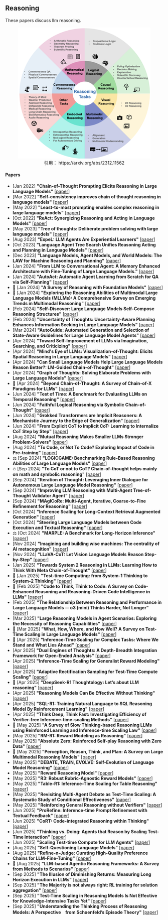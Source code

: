 
## Reasoning
 These papers discuss llm reasoning.

<figure style="text-align: center;">
    <img alt="" src="../assets/reasoning.png" width="500" />
    <figcaption style="text-align: center;">引用： https://arxiv.org/abs/2312.11562</figcaption>
</figure>

#### Papers
* [Jan 2022] **"Chain-of-Thought Prompting Elicits Reasoning in Large Language Models"** [[paper](https://arxiv.org/abs/2201.11903)]
* [Mar 2022] **"Self-consistency improves chain of thought reasoning in language models"** [[paper](https://arxiv.org/abs/2203.11171)]
* [May 2022] **"Least-to-most prompting enables complex reasoning in large language models"** [[paper](https://arxiv.org/abs/2205.10625)]
* [Oct 2022] **"ReAct: Synergizing Reasoning and Acting in Language Models"** [[paper](https://arxiv.org/abs/2210.03629)]
* [May 2023] **"Tree of thoughts: Deliberate problem solving with large language models"** [[paper](https://arxiv.org/abs/2305.10601)]
* [Aug 2023] **"ExpeL: LLM Agents Are Experiential Learners"** [[paper](https://arxiv.org/abs/2308.10144)]
* [Oct 2023] **"Language Agent Tree Search Unifies Reasoning Acting and Planning in Language Models"** [[paper](https://arxiv.org/abs/2310.04406)]
* [Dec 2023] **"Language Models, Agent Models, and World Models: The LAW for Machine Reasoning and Planning"** [[paper](https://arxiv.org/abs/2312.05230)]
* [Jan 2024] **"From LLM to Conversational Agent: A Memory Enhanced Architecture with Fine-Tuning of Large Language Models."** [[paper](https://arxiv.org/abs/2401.02777)]
* [Jan 2024] **"AutoAct: Automatic Agent Learning from Scratch for QA via Self-Planning"** [[paper](https://arxiv.org/abs/2401.05268)]
* 📖 [Jan 2024] **"A Survey of Reasoning with Foundation Models"** [[paper](https://arxiv.org/abs/2312.11562)]
* 📖 [Jan 2024] **"Exploring the Reasoning Abilities of Multimodal Large Language Models (MLLMs): A Comprehensive Survey on Emerging Trends in Multimodal Reasoning"** [[paper](https://arxiv.org/abs/2401.06805)]
* [Feb 2024] **"Self-Discover: Large Language Models Self-Compose Reasoning Structures"** [[paper](https://arxiv.org/abs/2402.03620)]
* [Feb 2024] **"Uncertainty of Thoughts: Uncertainty-Aware Planning Enhances Information Seeking in Large Language Models"** [[paper](https://arxiv.org/abs/2402.03271)]
* [Mar 2024] **"AutoGuide: Automated Generation and Selection of State-Aware Guidelines for Large Language Model Agents"** [[paper](https://arxiv.org/abs/2403.08978)]
* [Apr 2024] **"Toward Self-Improvement of LLMs via Imagination, Searching, and Criticizing"** [[paper](https://arxiv.org/abs/2404.12253)]
* [Apr 2024] **"Mind's Eye of LLMs: Visualization-of-Thought: Elicits Spatial Reasoning in Large Language Models"** [[paper](https://arxiv.org/abs/2404.03622)]
* [Apr 2024] **"Can Small Language Models Help Large Language Models Reason Better?: LM-Guided Chain-of-Thought"** [[paper](https://arxiv.org/abs/2404.03414)]
* [Apr 2024] **"Graph of Thoughts: Solving Elaborate Problems with Large Language Models"** [[paper](https://arxiv.org/abs/2308.09687)]
* 📖 [Apr 2024] **"Beyond Chain-of-Thought: A Survey of Chain-of-X Paradigms for LLMs"** [[paper](https://arxiv.org/abs/2404.15676)]
* [Jun 2024] **"Test of Time: A Benchmark for Evaluating LLMs on Temporal Reasoning"** [[paper](https://arxiv.org/abs/2406.09170)]
* [Jun 2024] **"Faithful Logical Reasoning via Symbolic Chain-of-Thought"** [[paper](https://arxiv.org/abs/2405.18357)]
* [Jun 2024] **"Grokked Transformers are Implicit Reasoners: A Mechanistic Journey to the Edge of Generalization"** [[paper](https://arxiv.org/abs/2405.15071)]
* [Jun 2024] **"From Explicit CoT to Implicit CoT: Learning to Internalize CoT Step by Step"** [[paper](https://arxiv.org/abs/2405.14838)]
* [Aug 2024] **"Mutual Reasoning Makes Smaller LLMs Stronger Problem-Solvers"** [[paper](https://arxiv.org/abs/2408.06195)]
* [Aug 2024] **"To Code, or Not To Code? Exploring Impact of Code in Pre-training"** [[paper](https://arxiv.org/abs/2408.10914)]
* ⚖️ [Sep 2024] **"LOGICGAME: Benchmarking Rule-Based Reasoning Abilities of Large Language Models"** [[paper](https://arxiv.org/abs/2408.15778)]
* 🔥 [Sep 2024] **"To CoT or not to CoT? Chain-of-thought helps mainly on math and symbolic reasoning"** [[paper](https://arxiv.org/abs/2409.12183)]
* [Sep 2024] **"Iteration of Thought: Leveraging Inner Dialogue for Autonomous Large Language Model Reasoning"** [[paper](https://arxiv.org/abs/2409.12618)]
* [Sep 2024] **"Improving LLM Reasoning with Multi-Agent Tree-of-Thought Validator Agent"** [[paper](https://arxiv.org/abs/2409.11527)]
* [Sep 2024] **"MAgICoRe: Multi-Agent, Iterative, Coarse-to-Fine Refinement for Reasoning"** [[paper](https://arxiv.org/abs/2409.12147)]
* [Oct 2024] **"Inference Scaling for Long-Context Retrieval Augmented Generation"** [[paper](https://arxiv.org/abs/2410.04343)]
* [Oct 2024] **"Steering Large Language Models between Code Execution and Textual Reasoning"** [[paper](https://arxiv.org/abs/2410.03524)]
* ⚖️ [Oct 2024] **"MARPLE: A Benchmark for Long-Horizon Inference"** [[paper](https://arxiv.org/abs/2410.01926)]
* [Nov 2024] **"Imagining and building wise machines: The centrality of AI metacognition"** [[paper](https://arxiv.org/abs/2411.02478)]
* [Nov 2024] **"LLaVA-CoT: Let Vision Language Models Reason Step-by-Step"** [[paper](https://arxiv.org/abs/2411.10440)]
* [Jan 2025] **"Towards System 2 Reasoning in LLMs: Learning How to Think With Meta Chain-of-Thought"** [[paper](https://arxiv.org/abs/2501.04682)]
* 📖 [Jan 2025] **"Test-time Computing: from System-1 Thinking to System-2 Thinking"** [[paper](https://arxiv.org/abs/2501.02497)]
* 📖 [Feb 2025] **"Code to Think, Think to Code: A Survey on Code-Enhanced Reasoning and Reasoning-Driven Code Intelligence in LLMs"** [[paper](https://arxiv.org/abs/2502.19411)]
* [Feb 2025] **"The Relationship Between Reasoning and Performance in Large Language Models -- o3 (mini) Thinks Harder, Not Longer"** [[paper](https://arxiv.org/abs/2502.15631)]
* [Mar 2025] **"Large Reasoning Models in Agent Scenarios: Exploring the Necessity of Reasoning Capabilities"** [[paper](https://arxiv.org/abs/2503.11074)]
* 📖 [Mar 2025] **"What, How, Where, and How Well? A Survey on Test-Time Scaling in Large Language Models"** [[paper](https://arxiv.org/abs/2503.24235)]
* 📖 [Apr 2025] **"Inference-Time Scaling for Complex Tasks: Where We Stand and What Lies Ahead"** [[paper](https://arxiv.org/abs/2504.00294v1)]
* [Apr 2025] **"Dual Engines of Thoughts: A Depth-Breadth Integration Framework for Open-Ended Analysis"** [[paper](https://arxiv.org/abs/2504.07872)]
* [Apr 2025] **"Inference-Time Scaling for Generalist Reward Modeling"** [[paper](https://arxiv.org/abs/2504.02495)]
* [Apr 2025] **"Adaptive Rectification Sampling for Test-Time Compute Scaling"** [[paper](https://arxiv.org/abs/2504.01317)]
* 📖 [Apr 2025] **"DeepSeek-R1 Thoughtology: Let’s <think> about LLM reasoning"** [[paper](https://arxiv.org/abs/2504.07128)]
* [Apr 2025] **"Reasoning Models Can Be Effective Without Thinking"** [[paper](https://arxiv.org/abs/2504.09858)]
* [Apr 2025] **"SQL-R1: Training Natural Language to SQL Reasoning Model By Reinforcement Learning"** [[paper](https://arxiv.org/abs/2504.08600)]
* [Apr 2025] **"Think Deep, Think Fast: Investigating Efficiency of Verifier-free Inference-time-scaling Methods"** [[paper](https://arxiv.org/abs/2504.14047)]
* 📖 [May 2025] **"A Survey of Slow Thinking-based Reasoning LLMs using Reinforced Learning and Inference-time Scaling Law"** [[paper](https://www.arxiv.org/abs/2505.02665)]
* [May 2025] **"RM-R1: Reward Modeling as Reasoning"** [[paper](https://arxiv.org/abs/2505.02387)]
* [May 2025] **"Absolute Zero: Reinforced Self-play Reasoning with Zero Data"** [[paper](https://www.arxiv.org/abs/2505.03335)]
* 📖 [May 2025] **"Perception, Reason, Think, and Plan: A Survey on Large Multimodal Reasoning Models"** [[paper](https://arxiv.org/abs/2505.04921v1)]
* [May 2025] **"DEBATE, TRAIN, EVOLVE: Self-Evolution of Language Model Reasoning"** [[paper](https://arxiv.org/abs/2505.15734)]
* [May 2025] **"Reward Reasoning Model"** [[paper](https://arxiv.org/abs/2505.14674)]
* [May 2025] **"R3: Robust Rubric-Agnostic Reward Models"** [[paper](https://arxiv.org/abs/2505.13388)]
* [May 2025] **"Table-R1: Inference-Time Scaling for Table Reasoning"** [[paper](https://www.arxiv.org/abs/2505.23621)]
* [May 2025] **"Revisiting Multi-Agent Debate as Test-Time Scaling: A Systematic Study of Conditional Effectiveness"** [[paper](https://www.arxiv.org/abs/2505.22960)]
* [May 2025] **"Reinforcing General Reasoning without Verifiers"** [[paper](https://arxiv.org/abs/2505.21493)]
* [Jun 2025] **"ProRefine: Inference-time Prompt Refinement with Textual Feedback"** [[paper](https://www.arxiv.org/abs/2506.05305)]
* [Jun 2025] **"CoRT: Code-integrated Reasoning within Thinking"** [[paper](https://arxiv.org/abs/2506.09820)]
* [Jun 2025] **"Thinking vs. Doing: Agents that Reason by Scaling Test-Time Interaction"** [[paper](https://www.arxiv.org/abs/2506.07976)]
* [Jun 2025] **"Scaling Test-time Compute for LLM Agents"** [[paper](https://arxiv.org/abs/2506.12928)]
* [Aug 2025] **"Self-Questioning Language Models"** [[paper](https://arxiv.org/abs//2508.03682)]
* [Aug 2025] **"Refine-n-Judge: Curating High-Quality Preference Chains for LLM-Fine-Tuning"** [[paper](https://www.arxiv.org/abs/2508.01543)]
* 📖 [Aug 2025] **"LLM-based Agentic Reasoning Frameworks: A Survey from Methods to Scenarios"** [[paper](https://arxiv.org/abs/2508.17692)]
* [Sep 2025] **"The Illusion of Diminishing Returns: Measuring Long Horizon Execution in LLMs"** [[paper](https://arxiv.org/abs/2509.09677)]
* [Sep 2025] **"The Majority is not always right: RL training for solution aggregation"** [[paper](https://arxiv.org/abs/2509.06870)]
* [Sep 2025] **"Test-Time Scaling in Reasoning Models Is Not Effective for Knowledge-Intensive Tasks Yet"** [[paper](https://arxiv.org/abs/2509.06861)]
* [Sep 2025] **"Understanding the Thinking Process of Reasoning Models: A Perspective　from Schoenfeld’s Episode Theory"** [[paper](https://arxiv.org/abs/2509.14662)]